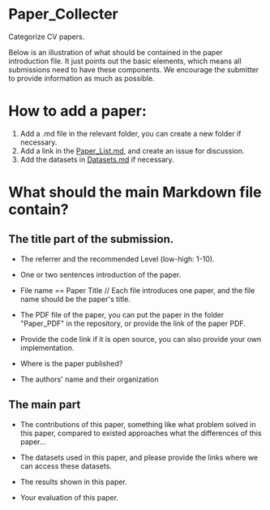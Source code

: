 # Paper_Collecter
Categorize CV papers.


Below is an illustration of what should be contained in the paper introduction file. It just points out the basic elements, which means all submissions need to have these components. We encourage the submitter to provide information as much as possible.

# How to add a paper:
1. Add a .md file in the relevant folder, you can create a new folder if necessary.
2. Add a link in the <a href="./Paper_List.md">Paper_List.md</a>, and create an issue for discussion.
3. Add the datasets in <a href="./Datasets.md">Datasets.md</a> if necessary.

# What should the main Markdown file contain?
## **The title part of the submission.**

+ The referrer and the recommended Level (low-high: 1-10).

+ One or two sentences introduction of the paper.

 + File name == Paper Title // Each file introduces one paper, and the file name should be the paper's title.

 + The PDF file of the paper, you can put the paper in the folder "Paper_PDF" in the repository, or provide the link of the paper PDF.

 + Provide the code link if it is open source, you can also provide your own implementation.

 + Where is the paper published?

 + The authors' name and their organization

## **The main part**

* The contributions of this paper, something like what problem solved in this paper, compared to existed approaches what the differences of this paper...

* The datasets used in this paper, and please provide the links where we can access these datasets.

* The results shown in this paper.

* Your evaluation of this paper.


